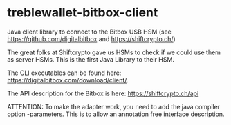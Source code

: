 # treblewallet-bitbox-client
Java client library to connect to the Bitbox USB HSM (see https://github.com/digitalbitbox and https://shiftcrypto.ch/)

The great folks at Shiftcrypto gave us HSMs to check if we could use them as server HSMs. This is the first Java Library to their HSM.

The CLI executables can be found here: https://digitalbitbox.com/download/client/. 

The API description for the Bitbox is here: https://shiftcrypto.ch/api

ATTENTION: To make the adapter work, you need to add the java compiler option -parameters. This is to allow an annotation free interface description.
